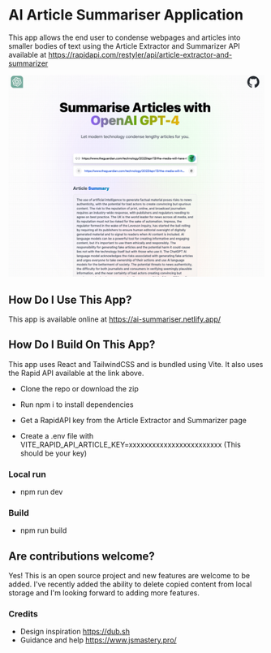 # AI Article Summariser Application

This app allows the end user to condense webpages and articles into smaller bodies of text using the Article Extractor and Summarizer API available at https://rapidapi.com/restyler/api/article-extractor-and-summarizer

<img
  src="./src/assets/article.png"
  alt="article-image"
/>

## How Do I Use This App?

This app is available online at https://ai-summariser.netlify.app/

## How Do I Build On This App?

This app uses React and TailwindCSS and is bundled using Vite.
It also uses the Rapid API available at the link above.

- Clone the repo or download the zip
- Run npm i to install dependencies

- Get a RapidAPI key from the Article Extractor and Summarizer page
- Create a .env file with VITE_RAPID_API_ARTICLE_KEY=xxxxxxxxxxxxxxxxxxxxxxxx (This should be your key)

### Local run

- npm run dev

### Build

- npm run build

## Are contributions welcome?

Yes! This is an open source project and new features are welcome to be added. I've recently added the ability to delete copied content from local storage and I'm looking forward to adding more features.

### Credits

- Design inspiration https://dub.sh
- Guidance and help https://www.jsmastery.pro/
